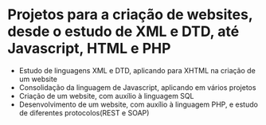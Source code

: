 # Projetos para a criação de websites, desde o estudo de XML e DTD, até Javascript, HTML e PHP
<ul>
<li>Estudo de linguagens XML e DTD, aplicando para XHTML na criação de um website</li>
<li>Consolidação da linguagem de Javascript, aplicando em vários projetos</li>
<li>Criação de um website, com auxílio à linguagem SQL</li>
<li>Desenvolvimento de um website, com auxílio à linguagem PHP, e estudo de diferentes protocolos(REST e SOAP)</li>
</ul>
